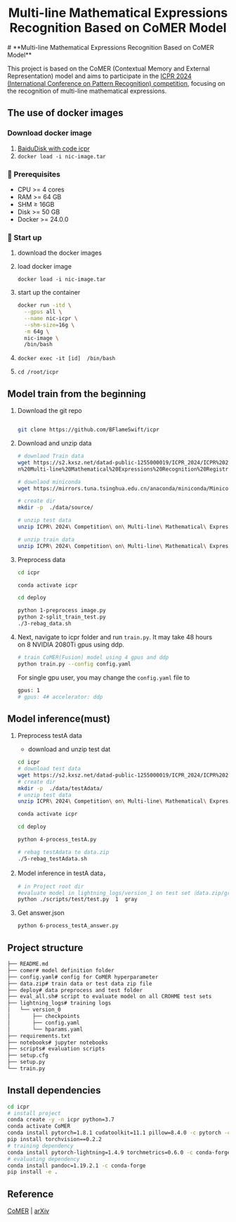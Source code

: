 <div align="center">    
 
 # Multi-line Mathematical Expressions Recognition Based on CoMER Model

</div>
# **Multi-line Mathematical Expressions Recognition Based on CoMER Model**

This project is based on the CoMER (Contextual Memory and External Representation) model and aims to participate in the [ICPR 2024 (International Conference on Pattern Recognition) competition](https://note.kxsz.net/share/f4025d8b-7b50-4034-ad96-1b35633861d4), focusing on the recognition of multi-line mathematical expressions.

## **The use of docker images**

### **Download docker image**

1. [BaiduDisk with code icpr](https://pan.baidu.com/s/1I5qSFTGRyrSRPSlxcp3JkQ?pwd=icpr)
2. `docker load -i nic-image.tar`

### **📝 Prerequisites**

- CPU >= 4 cores
- RAM >= 64 GB
- SHM ≥ 16GB
- Disk >= 50 GB
- Docker >= 24.0.0

### **🚀 Start up**

1. download the docker images
2. load docker image
    
    `docker load -i nic-image.tar`
    
3. start up the container
    
    ```bash
    docker run -itd \
      --gpus all \
      --name nic-icpr \
      --shm-size=16g \
      -m 64g \
      nic-image \
      /bin/bash
    ```
    
4. `docker exec -it [id]  /bin/bash`
5. `cd /root/icpr`

## **Model train from the beginning**

1. Download the git repo
    
    ```bash
    
    git clone https://github.com/BFlameSwift/icpr
    
    ```
    
2. Download and unzip data
    
    ```bash
    # downlaod Train data
    wget https://s2.kxsz.net/datad-public-1255000019/ICPR_2024/ICPR%202024%20Competition%20o
    n%20Multi-line%20Mathematical%20Expressions%20Recognition%20RegistrationForm%20trainning%20set.zip
    
    # downlaod miniconda
    wget https://mirrors.tuna.tsinghua.edu.cn/anaconda/miniconda/Miniconda3-py39_24.3.0-0-Linux-x86_64.sh
    
    # create dir
    mkdir -p  ./data/source/
    
    # unzip test data
    unzip ICPR\ 2024\ Competition\ on\ Multi-line\ Mathematical\ Expressions\ Recognition\ RegistrationForm\ Test_A\ set.zip -d   ./data/testAdata/
    
    # unzip train data
    unzip ICPR\ 2024\ Competition\ on\ Multi-line\ Mathematical\ Expressions\ Recognition\ RegistrationForm\ trainning\ set.zip  -d ./data/source
    
    ```
    
3. Preprocess data
    
    ```bash
    cd icpr
    
    conda activate icpr
    
    cd deploy
    
    python 1-preprocess image.py
    python 2-split_train_test.py
    ./3-rebag_data.sh
    
    ```
    
4. Next, navigate to icpr folder and run `train.py`. It may take 48 hours on 8 NVIDIA 2080Ti gpus using ddp.
    
    ```bash
    # train CoMER(Fusion) model using 4 gpus and ddp
    python train.py --config config.yaml
    
    ```
    
    For single gpu user, you may change the `config.yaml` file to
    
    ```bash
    gpus: 1
    # gpus: 4# accelerator: ddp
    ```
    

## **Model inference(must)**

1. Preprocess testA data
    - download and unzip test dat
    
    ```bash
    cd icpr
    # download test data
    wget https://s2.kxsz.net/datad-public-1255000019/ICPR_2024/ICPR%202024%20Competition%20on%20Multi-line%20Mathematical%20Expressions%20Recognition%20RegistrationForm%20Test_A%20set.zip
    # create dir
    mkdir -p  ./data/testAdata/
    # unzip test data
    unzip ICPR\ 2024\ Competition\ on\ Multi-line\ Mathematical\ Expressions\ Recognition\ RegistrationForm\ Test_A\ set.zip -d   ./data/testAdata/
    ```
    
    ```bash
    conda activate icpr
    
    cd deploy
    
    python 4-process_testA.py
    
    # rebag testAdata to data.zip
    ./5-rebag_testAdata.sh
    ```
    
2. Model inference in testA data，
    
    ```bash
    # in Project root dir
    #evaluate model in lightning_logs/version_1 on test set（data.zip/gray）
    python ./scripts/test/test.py  1  gray
    ```
    
3. Get answer.json
    
    ```bash
    python 6-process_testA_answer.py
    ```
    

## **Project structure**

```bash
├── README.md
├── comer# model definition folder
├── config.yaml# config for CoMER hyperparameter
├── data.zip# train data or test data zip file
├── deploy# data preprocess and test folder
├── eval_all.sh# script to evaluate model on all CROHME test sets
├── lightning_logs# training logs
│   └── version_0
│       ├── checkpoints
│       ├── config.yaml
│       └── hparams.yaml
├── requirements.txt
├── notebooks# jupyter notebooks
├── scripts# evaluation scripts
├── setup.cfg
├── setup.py
└── train.py

```

## **Install dependencies**

```bash
cd icpr
# install project
conda create -y -n icpr python=3.7
conda activate CoMER
conda install pytorch=1.8.1 cudatoolkit=11.1 pillow=8.4.0 -c pytorch -c nvidia
pip install torchvision==0.2.2
# training dependency
conda install pytorch-lightning=1.4.9 torchmetrics=0.6.0 -c conda-forge
# evaluating dependency
conda install pandoc=1.19.2.1 -c conda-forge
pip install -e .

```

## **Reference**

[CoMER](https://github.com/Green-Wood/CoMER) | [arXiv](https://arxiv.org/abs/2207.04410)
